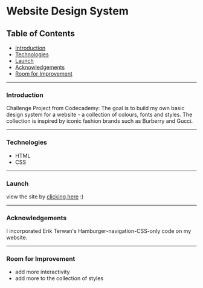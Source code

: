 # Website Design System

## Table of Contents
* [Introduction](https://github.com/maddc0de/website-design-system#Introduction)
* [Technologies](https://github.com/maddc0de/website-design-system#Technologies)
* [Launch](https://github.com/maddc0de/website-design-system#Launch)
* [Acknowledgements](https://github.com/maddc0de/website-design-system#Acknowledgements)
* [Room for Improvement](https://github.com/maddc0de/website-design-system#Room-for-improvement)

---

### Introduction
Challenge Project from Codecademy: The goal is to build my own basic design system for a website - a collection of colours, fonts and styles.
The collection is inspired by iconic fashion brands such as Burberry and Gucci.

---

### Technologies
- HTML
- CSS

---

### Launch
view the site by [clicking here](https://maddc0de.github.io/website-design-system/) :)

---

### Acknowledgements
I incorporated Erik Terwan's Hamburger-navigation-CSS-only code on my website.

---

### Room for Improvement
- add more interactivity
- add more to the collection of styles
